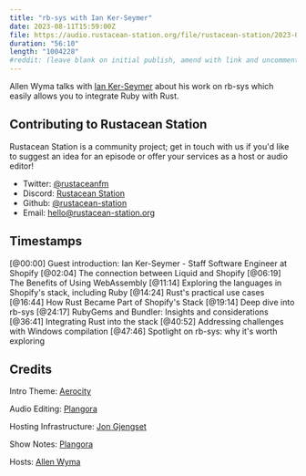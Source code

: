 ```yaml
---
title: "rb-sys with Ian Ker-Seymer"
date: 2023-08-11T15:59:00Z
file: https://audio.rustacean-station.org/file/rustacean-station/2023-09-25-ian-ker-seymer.mp3
duration: "56:10"
length: "1004228"
#reddit: (leave blank on initial publish, amend with link and uncomment this line after Reddit thread has been posted)
---
```


Allen Wyma talks with [Ian Ker-Seymer](https://www.linkedin.com/in/ikerseymer) about his work on rb-sys which easily allows you to integrate Ruby with Rust.

## Contributing to Rustacean Station

Rustacean Station is a community project; get in touch with us if you'd like to suggest an idea for an episode or offer your services as a host or audio editor!

- Twitter: [@rustaceanfm](https://twitter.com/rustaceanfm)
- Discord: [Rustacean Station](https://discord.gg/cHc3Gyc)
- Github: [@rustacean-station](https://github.com/rustacean-station/)
- Email: [hello@rustacean-station.org](mailto:hello@rustacean-station.org)

## Timestamps

[@00:00] Guest introduction: Ian Ker-Seymer - Staff Software Engineer at Shopify
[@02:04] The connection between Liquid and Shopify
[@06:19] The Benefits of Using WebAssembly
[@11:14] Exploring the languages in Shopify's stack, including Ruby
[@14:24] Rust's practical use cases
[@16:44] How Rust Became Part of Shopify's Stack
[@19:14] Deep dive into rb-sys
[@24:17] RubyGems and Bundler: Insights and considerations
[@36:41] Integrating Rust into the stack
[@40:52] Addressing challenges with Windows compilation
[@47:46] Spotlight on rb-sys: why it's worth exploring

## Credits

Intro Theme: [Aerocity](https://twitter.com/AerocityMusic)

Audio Editing: [Plangora](https://twitter.com/plangora)

Hosting Infrastructure: [Jon Gjengset](https://twitter.com/jonhoo/)

Show Notes: [Plangora](https://twitter.com/plangora)

Hosts: [Allen Wyma](https://twitter.com/allenwyma)
